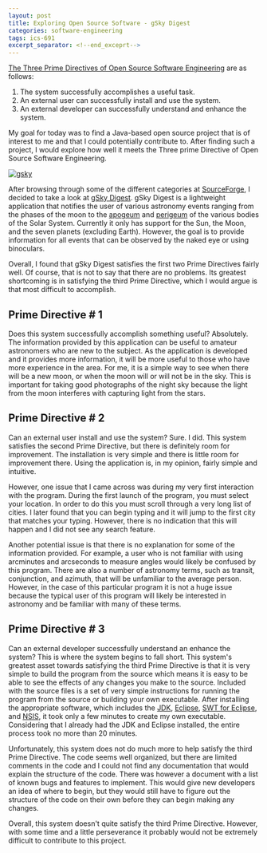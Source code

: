 ```yaml
---
layout: post
title: Exploring Open Source Software - gSky Digest
categories: software-engineering
tags: ics-691
excerpt_separator: <!--end_exceprt-->
---
```


[The Three Prime Directives of Open Source Software Engineering](http://ics613s13.wordpress.com/course-info/the-three-prime-directives-of-open-source-software-engineering/) are as follows:

1. The system successfully accomplishes a useful task.
2. An external user can successfully install and use the system.
3. An external developer can successfully understand and enhance the system.

My goal for today was to find a Java-based open source project that is of interest to me and that I could potentially contribute to. After finding such a project, I would explore how well it meets the Three prime Directive of Open Source Software Engineering.
<!--end_exceprt-->

[<img src="gsky.png" alt="gsky" />](gsky.png)

After browsing through some of the different categories at [SourceForge](http://www.sourceforge.net/), I decided to take a look at [gSky Digest](http://gskydigest.sourceforge.net/). gSky Digest is a lightweight application that notifies the user of various astronomy events ranging from the phases of the moon to the [apogeum](https://en.wiktionary.org/wiki/apogeum) and [perigeum](https://en.wiktionary.org/wiki/perigeum) of the various bodies of the Solar System. Currently it only has support for the Sun, the Moon, and the seven planets (excluding Earth). However, the goal is to provide information for all events that can be observed by the naked eye or using binoculars.

Overall, I found that gSky Digest satisfies the first two Prime Directives fairly well. Of course, that is not to say that there are no problems. Its greatest shortcoming is in satisfying the third Prime Directive, which I would argue is that most difficult to accomplish.

## Prime Directive # 1
Does this system successfully accomplish something useful? Absolutely. The information provided by this application can be useful to amateur astronomers who are new to the subject. As the application is developed and it provides more information, it will be more useful to those who have more experience in the area. For me, it is a simple way to see when there will be a new moon, or when the moon will or will not be in the sky. This is important for taking good photographs of the night sky because the light from the moon interferes with capturing light from the stars.

## Prime Directive # 2
Can an external user install and use the system? Sure. I did. This system satisfies the second Prime Directive, but there is definitely room for improvement. The installation is very simple and there is little room for improvement there. Using the application is, in my opinion, fairly simple and intuitive.

However, one issue that I came across was during my very first interaction with the program. During the first launch of the program, you must select your location. In order to do this you must scroll through a very long list of cities. I later found that you can begin typing and it will jump to the first city that matches your typing. However, there is no indication that this will happen and I did not see any search feature.

Another potential issue is that there is no explanation for some of the information provided. For example, a user who is not familiar with using arcminutes and arcseconds to measure angles would likely be confused by this program. There are also a number of astronomy terms, such as transit, conjunction, and azimuth, that will be unfamiliar to the average person. However, in the case of this particular program it is not a huge issue because the typical user of this program will likely be interested in astronomy and be familiar with many of these terms.

## Prime Directive # 3
Can an external developer successfully understand an enhance the system? This is where the system begins to fall short. This system's greatest asset towards satisfying the third Prime Directive is that it is very simple to build the program from the source which means it is easy to be able to see the effects of any changes you make to the source. Included with the source files is a set of very simple instructions for running the program from the source or building your own executable. After installing the appropriate software, which includes the <a title="JDK" href="http://www.oracle.com/technetwork/java/javase/downloads/index.html">JDK</a>, <a title="Eclipse" href="http://www.eclipse.org/">Eclipse</a>, <a title="SWT for Eclipse" href="http://www.eclipse.org/swt/">SWT for Eclipse</a>, and <a title="NSIS" href="http://nsis.sourceforge.net/Main_Page">NSIS</a>, it took only a few minutes to create my own executable. Considering that I already had the JDK and Eclipse installed, the entire process took no more than 20 minutes.

Unfortunately, this system does not do much more to help satisfy the third Prime Directive. The code seems well organized, but there are limited comments in the code and I could not find any documentation that would explain the structure of the code. There was however a document with a list of known bugs and features to implement. This would give new developers an idea of where to begin, but they would still have to figure out the structure of the code on their own before they can begin making any changes.

Overall, this system doesn't quite satisfy the third Prime Directive. However, with some time and a little perseverance it probably would not be extremely difficult to contribute to this project.

